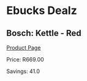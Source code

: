 
# Ebucks Dealz
## Bosch: Kettle - Red
[Product Page](https://www.ebucks.com/web/shop/productSelected.do?prodId=523009144&catId=704985963)

Price: R669.00

Savings: 41.0


	